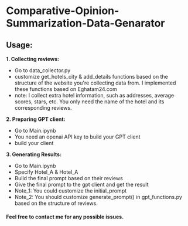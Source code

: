 # Comparative-Opinion-Summarization-Data-Genarator

## Usage:

**1. Collecting reviews:**
  * Go to data_collector.py
  * customize get_hotels_city & add_details functions based on the structure of the website you're collecting data from. I implemented these functions based on Eghatam24.com
  * note: I collect extra hotel information, such as addresses, average scores, stars, etc. You only need the name of the hotel and its corresponding reviews.

**2. Preparing GPT client:**
  * Go to Main.ipynb
  * You need an openai API key to build your GPT client
  * build your client

**3. Generating Results:**
  * Go to Main.ipynb
  * Specify Hotel_A & Hotel_A
  * Build the final prompt based on their reviews
  * Give the final prompt to the gpt client and get the result
  * Note_1: You could customize the initial_prompt
  * Note_2: You should customize generate_prompt() in gpt_functions.py based on the structure of reviews.

#### Feel free to contact me for any possible issues.
